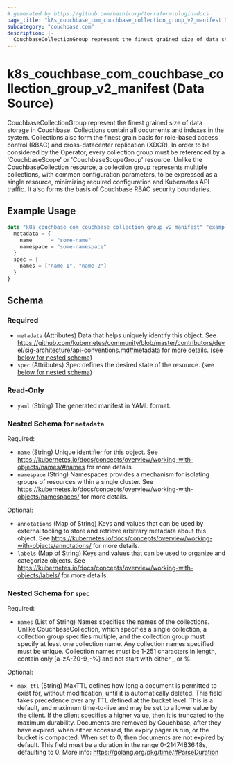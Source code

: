 ```yaml
---
# generated by https://github.com/hashicorp/terraform-plugin-docs
page_title: "k8s_couchbase_com_couchbase_collection_group_v2_manifest Data Source - terraform-provider-k8s"
subcategory: "couchbase.com"
description: |-
  CouchbaseCollectionGroup represent the finest grained size of data storage in Couchbase. Collections contain all documents and indexes in the system. Collections also form the finest grain basis for role-based access control (RBAC) and cross-datacenter replication (XDCR). In order to be considered by the Operator, every collection group must be referenced by a 'CouchbaseScope' or 'CouchbaseScopeGroup' resource. Unlike the CouchbaseCollection resource, a collection group represents multiple collections, with common configuration parameters, to be expressed as a single resource, minimizing required configuration and Kubernetes API traffic. It also forms the basis of Couchbase RBAC security boundaries.
---
```


# k8s_couchbase_com_couchbase_collection_group_v2_manifest (Data Source)

CouchbaseCollectionGroup represent the finest grained size of data storage in Couchbase. Collections contain all documents and indexes in the system. Collections also form the finest grain basis for role-based access control (RBAC) and cross-datacenter replication (XDCR). In order to be considered by the Operator, every collection group must be referenced by a 'CouchbaseScope' or 'CouchbaseScopeGroup' resource. Unlike the CouchbaseCollection resource, a collection group represents multiple collections, with common configuration parameters, to be expressed as a single resource, minimizing required configuration and Kubernetes API traffic. It also forms the basis of Couchbase RBAC security boundaries.

## Example Usage

```terraform
data "k8s_couchbase_com_couchbase_collection_group_v2_manifest" "example" {
  metadata = {
    name      = "some-name"
    namespace = "some-namespace"
  }
  spec = {
    names = ["name-1", "name-2"]
  }
}
```

<!-- schema generated by tfplugindocs -->
## Schema

### Required

- `metadata` (Attributes) Data that helps uniquely identify this object. See https://github.com/kubernetes/community/blob/master/contributors/devel/sig-architecture/api-conventions.md#metadata for more details. (see [below for nested schema](#nestedatt--metadata))
- `spec` (Attributes) Spec defines the desired state of the resource. (see [below for nested schema](#nestedatt--spec))

### Read-Only

- `yaml` (String) The generated manifest in YAML format.

<a id="nestedatt--metadata"></a>
### Nested Schema for `metadata`

Required:

- `name` (String) Unique identifier for this object. See https://kubernetes.io/docs/concepts/overview/working-with-objects/names/#names for more details.
- `namespace` (String) Namespaces provides a mechanism for isolating groups of resources within a single cluster. See https://kubernetes.io/docs/concepts/overview/working-with-objects/namespaces/ for more details.

Optional:

- `annotations` (Map of String) Keys and values that can be used by external tooling to store and retrieve arbitrary metadata about this object. See https://kubernetes.io/docs/concepts/overview/working-with-objects/annotations/ for more details.
- `labels` (Map of String) Keys and values that can be used to organize and categorize objects. See https://kubernetes.io/docs/concepts/overview/working-with-objects/labels/ for more details.


<a id="nestedatt--spec"></a>
### Nested Schema for `spec`

Required:

- `names` (List of String) Names specifies the names of the collections. Unlike CouchbaseCollection, which specifies a single collection, a collection group specifies multiple, and the collection group must specify at least one collection name. Any collection names specified must be unique. Collection names must be 1-251 characters in length, contain only [a-zA-Z0-9_-%] and not start with either _ or %.

Optional:

- `max_ttl` (String) MaxTTL defines how long a document is permitted to exist for, without modification, until it is automatically deleted. This field takes precedence over any TTL defined at the bucket level. This is a default, and maximum time-to-live and may be set to a lower value by the client. If the client specifies a higher value, then it is truncated to the maximum durability. Documents are removed by Couchbase, after they have expired, when either accessed, the expiry pager is run, or the bucket is compacted. When set to 0, then documents are not expired by default. This field must be a duration in the range 0-2147483648s, defaulting to 0. More info: https://golang.org/pkg/time/#ParseDuration
